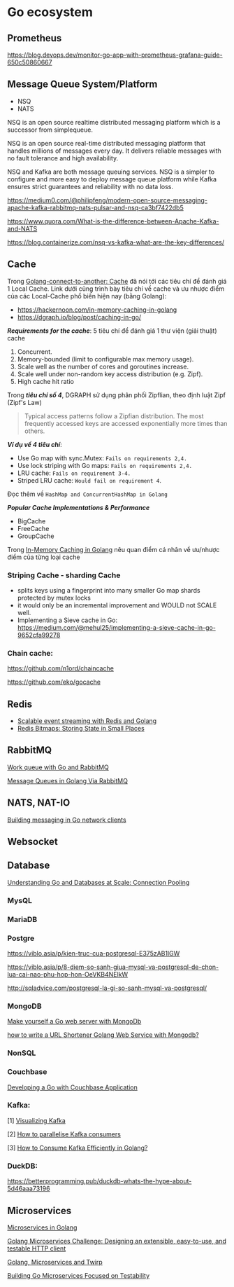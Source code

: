 # Go ecosystem

## Prometheus
https://blog.devops.dev/monitor-go-app-with-prometheus-grafana-guide-650c50860667

## Message Queue System/Platform
- NSQ 
- NATS 

NSQ is an open source realtime distributed messaging platform which is a successor from simplequeue.

NSQ is an open source real-time distributed messaging platform that handles millions of messages every day. It delivers reliable messages with no fault tolerance and high availability.

NSQ and Kafka are both message queuing services. NSQ is a simpler to configure and more easy to deploy message queue platform while Kafka ensures strict guarantees and reliability with no data loss.

https://medium0.com/@philipfeng/modern-open-source-messaging-apache-kafka-rabbitmq-nats-pulsar-and-nsq-ca3bf7422db5

https://www.quora.com/What-is-the-difference-between-Apache-Kafka-and-NATS

https://blog.containerize.com/nsq-vs-kafka-what-are-the-key-differences/

## Cache
Trong [Golang-connect-to-another: Cache](https://github.com/mtchuyen/Golang-Tips/edit/master/Golang-connect-to-another/Cache.md) đã nói tới các tiêu chí để đánh giá 1 Local Cache. Link dưới cũng trình bày tiêu chí về cache và ưu nhược điểm của các Local-Cache phổ biến hiện nay (bằng Golang):
- https://hackernoon.com/in-memory-caching-in-golang
- https://dgraph.io/blog/post/caching-in-go/

***Requirements for the cache***: 5 tiêu chí để đánh giá 1 thư viện (giải thuật) cache
1. Concurrent.
2. Memory-bounded (limit to configurable max memory usage).
3. Scale well as the number of cores and goroutines increase.
4. Scale well under non-random key access distribution (e.g. Zipf).
5. High cache hit ratio

Trong ***tiêu chí số 4***, DGRAPH sử dụng phân phối Zipflian, theo định luật Zipf (Zipf's Law)
> Typical access patterns follow a Zipfian distribution. The most frequently accessed keys are accessed exponentially more times than others.

***Ví dụ về 4 tiêu chí***:
- Use Go map with sync.Mutex: `Fails on requirements 2,4.`
- Use lock striping with Go maps: `Fails on requirements 2,4.`
- LRU cache: `Fails on requirement 3-4.`
- Striped LRU cache: `Would fail on requirement 4`.

Đọc thêm về `HashMap and ConcurrentHashMap in Golang`

***Popular Cache Implementations & Performance***
- BigCache
- FreeCache
- GroupCache

Trong [In-Memory Caching in Golang](https://hackernoon.com/in-memory-caching-in-golang) nêu quan điểm cá nhân về ưu/nhược điểm của từng loại cache

### Striping Cache - sharding Cache
- splits keys using a fingerprint into many smaller Go map shards protected by mutex locks
- it would only be an incremental improvement and WOULD not SCALE well.
- Implementing a Sieve cache in Go: https://medium.com/@mehul25/implementing-a-sieve-cache-in-go-9652cfa99278


### Chain cache:

https://github.com/n1ord/chaincache

https://github.com/eko/gocache

## Redis

- [Scalable event streaming with Redis and Golang](https://ably.com/blog/event-streaming-with-redis-and-golang)
- [Redis Bitmaps: Storing State in Small Places](https://www.improving.com/thoughts/redis-bitmaps-storing-state-in-small-places/)
## RabbitMQ

[Work queue with Go and RabbitMQ](https://medium.com/@masnun/work-queue-with-go-and-rabbitmq-b8c295cde861)

[Message Queues in Golang Via RabbitMQ](https://medium.com/@agiratech/message-queues-in-golang-via-rabbitmq-a3be7e426ad4)


## NATS, NAT-IO

[Building messaging in Go network clients](https://www.oreilly.com/ideas/building-messaging-in-go-network-clients)

## Websocket

## Database

[Understanding Go and Databases at Scale: Connection Pooling](https://koho.dev/understanding-go-and-databases-at-scale-connection-pooling-f301e56fa73)


### MysQL

### MariaDB

### Postgre
https://viblo.asia/p/kien-truc-cua-postgresql-E375zAB1lGW

https://viblo.asia/p/8-diem-so-sanh-giua-mysql-va-postgresql-de-chon-lua-cai-nao-phu-hop-hon-OeVKB4NElkW

http://sqladvice.com/postgresql-la-gi-so-sanh-mysql-va-postgresql/

### MongoDB

[Make yourself a Go web server with MongoDb](https://hackernoon.com/make-yourself-a-go-web-server-with-mongodb-go-on-go-on-go-on-48f394f24e)

[how to write a URL Shortener Golang Web Service with Mongodb?](http://www.minaandrawos.com/2015/09/05/link-shortener-golang-web-service-tutorial-mongodb/)

### NonSQL

### Couchbase 
[Developing a Go with Couchbase Application](https://blog.couchbase.com/create-continuous-deployment-pipeline-golang-jenkins/)

### Kafka:
[1] [Visualizing Kafka](https://timothystepro.medium.com/visualizing-kafka-20bc384803e7)

[2] [How to parallelise Kafka consumers](https://medium.com/@jhansireddy007/how-to-parallelise-kafka-consumers-59c8b0bbc37a)

[3] [How to Consume Kafka Efficiently in Golang?](https://medium.com/swlh/how-to-consume-kafka-efficiently-in-golang-264f7fe2155b)

### DuckDB:

https://betterprogramming.pub/duckdb-whats-the-hype-about-5d46aaa73196

## Microservices
[Microservices in Golang](https://ewanvalentine.io/microservices-in-golang-part-1/)

[Golang Microservices Challenge: Designing an extensible, easy-to-use, and testable HTTP client](https://medium.com/augury-research-and-development/golang-microservices-challenge-designing-an-extensible-easy-to-use-and-testable-http-client-faf43e7e5d45)

[Golang, Microservices and Twirp](https://itnext.io/golang-microservices-and-twirp-5ef495278ddf)

[Building Go Microservices Focused on Testability](https://medium.com/@rholcombe30/building-go-microservices-focused-on-testability-d6164751275d)

